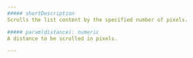 ```yaml
---
##### shortDescription
Scrolls the list content by the specified number of pixels.

##### param(distance): numeric
A distance to be scrolled in pixels.

---
```


